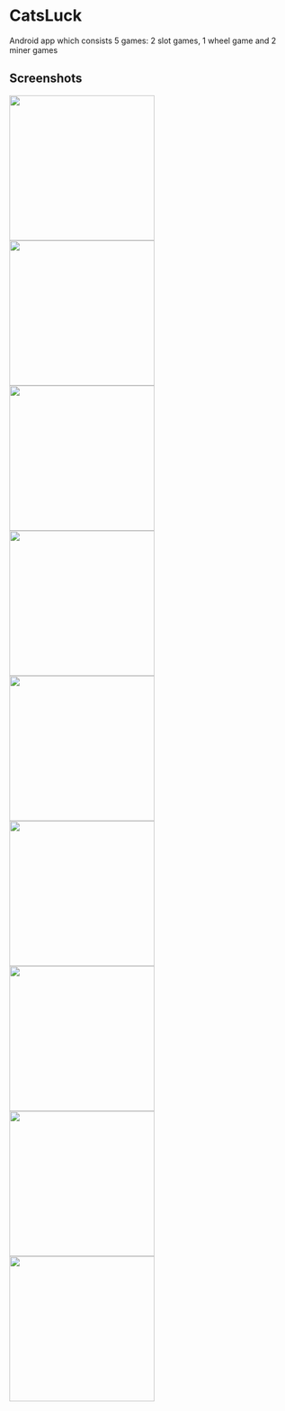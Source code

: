 # CatsLuck
Android app which consists 5 games: 2 slot games, 1 wheel game and 2 miner games

## Screenshots

<img src="1.jpg" width="258">   <img src="2.jpg" width="258">
<img src="3.jpg" width="258">   <img src="4.jpg" width="258">
<img src="5.jpg" width="258">   <img src="6.jpg" width="258">
<img src="7.jpg" width="258">   <img src="8.jpg" width="258">
<img src="9.jpg" width="258">
